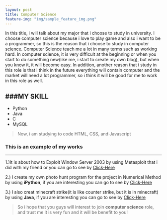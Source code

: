 ```yaml
---
layout: post
title: Computer Science
feature-img: "img/sample_feature_img.png"
---
```


In this title, i will talk about my major that i choose to study in university. I choose computer science because i love to play game and also i want to be a programmer, so this is the reason that i choose to study in computer science. Computer Science teach me a lot in many terms such as working hard. In computer science, it is very difficult at the beginning or when you start to do something new(like me, i start to create my own blog), but when you know it, it will become easy. In addition, another reason that  i study in this role is that i think in the future everything will contain computer and the market will need a lot programmer, so i think it will be good for me to work in this role as well.

###MY SKILL
---

* Python
* Java
* C
* MySQL

>Now, i am studying to code HTML, CSS, and Javascript



### This is an example of my works
---
1.)It is about how to Exploit Window Server 2003 by using Metasploit that i did with my friend or you can go to see by [Click-Here](https://www.youtube.com/watch?v=7wYvjVEw2W4)

2.) I create my own photo hunt program for the project in Numerical Method by using **iPython**, if you are interesting you can go to see by [Click-Here](https://github.com/boss2bmj/boss2bmj-photo-hunt.github.io.git)

3.) I also creat minecraft strike(it is like counter strike, but it is in minecraft) by using **Java**, if you are interesting you can go to see by [Click-Here](https://github.com/boss2bmj/boss2bmj-minecraft-strike.github.io.git)

> So i hope that you guys will interest to join **computer science** role, and trust me it is very fun and it will be benefit to you!
